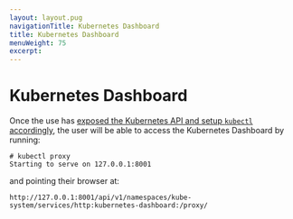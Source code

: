 ```yaml
---
layout: layout.pug
navigationTitle: Kubernetes Dashboard
title: Kubernetes Dashboard
menuWeight: 75
excerpt:
---
```


# Kubernetes Dashboard

Once the use has [exposed the Kubernetes API and setup `kubectl` accordingly](connecting-clients.md), the user will be able to access the Kubernetes
Dashboard by running:

```
# kubectl proxy
Starting to serve on 127.0.0.1:8001
```

and pointing their browser at:

```text
http://127.0.0.1:8001/api/v1/namespaces/kube-system/services/http:kubernetes-dashboard:/proxy/
```
